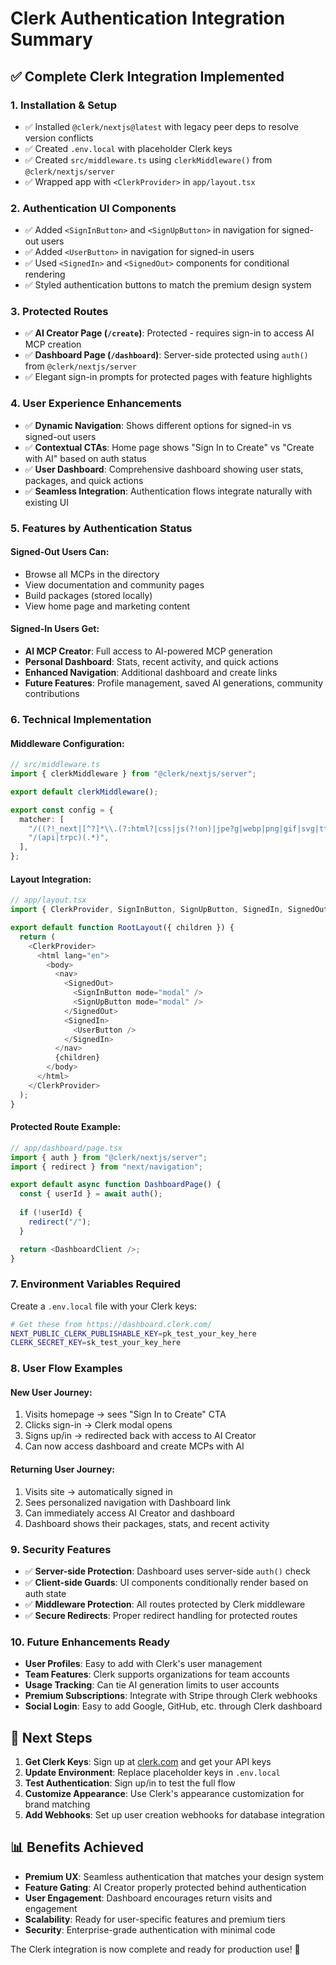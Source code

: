 # Clerk Authentication Integration Summary

## ✅ **Complete Clerk Integration Implemented**

### **1. Installation & Setup**
- ✅ Installed `@clerk/nextjs@latest` with legacy peer deps to resolve version conflicts
- ✅ Created `.env.local` with placeholder Clerk keys
- ✅ Created `src/middleware.ts` using `clerkMiddleware()` from `@clerk/nextjs/server`
- ✅ Wrapped app with `<ClerkProvider>` in `app/layout.tsx`

### **2. Authentication UI Components**
- ✅ Added `<SignInButton>` and `<SignUpButton>` in navigation for signed-out users
- ✅ Added `<UserButton>` in navigation for signed-in users
- ✅ Used `<SignedIn>` and `<SignedOut>` components for conditional rendering
- ✅ Styled authentication buttons to match the premium design system

### **3. Protected Routes**
- ✅ **AI Creator Page (`/create`)**: Protected - requires sign-in to access AI MCP creation
- ✅ **Dashboard Page (`/dashboard`)**: Server-side protected using `auth()` from `@clerk/nextjs/server`
- ✅ Elegant sign-in prompts for protected pages with feature highlights

### **4. User Experience Enhancements**
- ✅ **Dynamic Navigation**: Shows different options for signed-in vs signed-out users
- ✅ **Contextual CTAs**: Home page shows "Sign In to Create" vs "Create with AI" based on auth status
- ✅ **User Dashboard**: Comprehensive dashboard showing user stats, packages, and quick actions
- ✅ **Seamless Integration**: Authentication flows integrate naturally with existing UI

### **5. Features by Authentication Status**

#### **Signed-Out Users Can:**
- Browse all MCPs in the directory
- View documentation and community pages
- Build packages (stored locally)
- View home page and marketing content

#### **Signed-In Users Get:**
- **AI MCP Creator**: Full access to AI-powered MCP generation
- **Personal Dashboard**: Stats, recent activity, and quick actions
- **Enhanced Navigation**: Additional dashboard and create links
- **Future Features**: Profile management, saved AI generations, community contributions

### **6. Technical Implementation**

#### **Middleware Configuration:**
```typescript
// src/middleware.ts
import { clerkMiddleware } from "@clerk/nextjs/server";

export default clerkMiddleware();

export const config = {
  matcher: [
    "/((?!_next|[^?]*\\.(?:html?|css|js(?!on)|jpe?g|webp|png|gif|svg|ttf|woff2?|ico|csv|docx?|xlsx?|zip|webmanifest)).*)",
    "/(api|trpc)(.*)",
  ],
};
```

#### **Layout Integration:**
```typescript
// app/layout.tsx
import { ClerkProvider, SignInButton, SignUpButton, SignedIn, SignedOut, UserButton } from "@clerk/nextjs";

export default function RootLayout({ children }) {
  return (
    <ClerkProvider>
      <html lang="en">
        <body>
          <nav>
            <SignedOut>
              <SignInButton mode="modal" />
              <SignUpButton mode="modal" />
            </SignedOut>
            <SignedIn>
              <UserButton />
            </SignedIn>
          </nav>
          {children}
        </body>
      </html>
    </ClerkProvider>
  );
}
```

#### **Protected Route Example:**
```typescript
// app/dashboard/page.tsx
import { auth } from "@clerk/nextjs/server";
import { redirect } from "next/navigation";

export default async function DashboardPage() {
  const { userId } = await auth();
  
  if (!userId) {
    redirect("/");
  }

  return <DashboardClient />;
}
```

### **7. Environment Variables Required**

Create a `.env.local` file with your Clerk keys:
```bash
# Get these from https://dashboard.clerk.com/
NEXT_PUBLIC_CLERK_PUBLISHABLE_KEY=pk_test_your_key_here
CLERK_SECRET_KEY=sk_test_your_key_here
```

### **8. User Flow Examples**

#### **New User Journey:**
1. Visits homepage → sees "Sign In to Create" CTA
2. Clicks sign-in → Clerk modal opens
3. Signs up/in → redirected back with access to AI Creator
4. Can now access dashboard and create MCPs with AI

#### **Returning User Journey:**
1. Visits site → automatically signed in
2. Sees personalized navigation with Dashboard link
3. Can immediately access AI Creator and dashboard
4. Dashboard shows their packages, stats, and recent activity

### **9. Security Features**
- ✅ **Server-side Protection**: Dashboard uses server-side `auth()` check
- ✅ **Client-side Guards**: UI components conditionally render based on auth state
- ✅ **Middleware Protection**: All routes protected by Clerk middleware
- ✅ **Secure Redirects**: Proper redirect handling for protected routes

### **10. Future Enhancements Ready**
- **User Profiles**: Easy to add with Clerk's user management
- **Team Features**: Clerk supports organizations for team accounts
- **Usage Tracking**: Can tie AI generation limits to user accounts
- **Premium Subscriptions**: Integrate with Stripe through Clerk webhooks
- **Social Login**: Easy to add Google, GitHub, etc. through Clerk dashboard

## 🚀 **Next Steps**

1. **Get Clerk Keys**: Sign up at [clerk.com](https://clerk.com) and get your API keys
2. **Update Environment**: Replace placeholder keys in `.env.local`
3. **Test Authentication**: Sign up/in to test the full flow
4. **Customize Appearance**: Use Clerk's appearance customization for brand matching
5. **Add Webhooks**: Set up user creation webhooks for database integration

## 📊 **Benefits Achieved**

- **Premium UX**: Seamless authentication that matches your design system
- **Feature Gating**: AI Creator properly protected behind authentication
- **User Engagement**: Dashboard encourages return visits and engagement
- **Scalability**: Ready for user-specific features and premium tiers
- **Security**: Enterprise-grade authentication with minimal code

The Clerk integration is now complete and ready for production use! 🎉